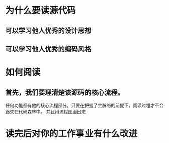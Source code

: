 # 为什么要读源代码

## 可以学习他人优秀的设计思想
## 可以学习他人优秀的编码风格

# 如何阅读
## 首先，我们要理清楚该源码的核心流程。
任何功能都有他的核心流程部分，只要在把握了主脉络的前提下，阅读过程才不会迷失在代码森林中。
并且用流程图画出来

# 读完后对你的工作事业有什么改进
